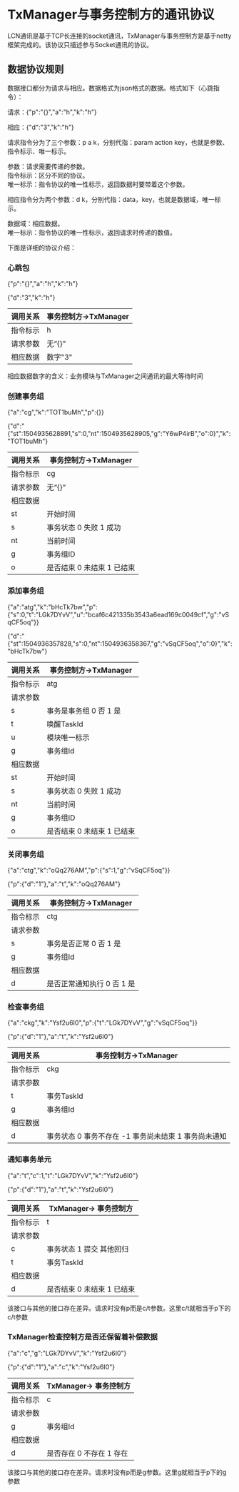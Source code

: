 # TxManager与事务控制方的通讯协议


LCN通讯是基于TCP长连接的socket通讯，TxManager与事务控制方是基于netty框架完成的。该协议只描述参与Socket通讯的协议。

## 数据协议规则

数据接口都分为请求与相应。数据格式为json格式的数据。格式如下（心跳指令）：

请求：{"p":"{}","a":"h","k":"h"}

相应：{"d":"3","k":"h"}

请求指令分为了三个参数：p a k，分别代指：param action key，也就是参数、指令标示、唯一标示。

参数：请求需要传递的参数。  
指令标示：区分不同的协议。   
唯一标示：指令协议的唯一性标示，返回数据时要带着这个参数。   

相应指令分为两个参数：d k，分别代指：data，key，也就是数据域，唯一标示。

数据域：相应数据。   
唯一标示：指令协议的唯一性标示，返回请求时传递的数值。   


下面是详细的协议介绍：


### 心跳包

{"p":"{}","a":"h","k":"h"}

{"d":"3","k":"h"}

|  调用关系 | 事务控制方->TxManager |  
| --- | --- | 
| 指令标示 | h |
| 请求参数 | 无“{}”|
| 相应数据 | 数字"3" |

相应数据数字的含义：业务模块与TxManager之间通讯的最大等待时间




### 创建事务组

{"a":"cg","k":"TOT1buMh","p":{}}

{"d":"{\"st\":1504935628891,\"s\":0,\"nt\":1504935628905,\"g\":\"Y6wP4irB\",\"o\":0}","k":"TOT1buMh"}

|  调用关系 | 事务控制方->TxManager |  
| --- | --- | 
| 指令标示 | cg |
| 请求参数 | 无“{}”|
| 相应数据 | |
| st| 开始时间 |
| s| 事务状态 0 失败 1 成功 |
| nt| 当前时间 |
| g| 事务组ID |
| o| 是否结束 0 未结束 1 已结束 |


### 添加事务组

{"a":"atg","k":"bHcTk7bw","p":{"s":0,"t":"LGk7DYvV","u":"bcaf6c421335b3543a6ead169c0049cf","g":"vSqCF5oq"}}

{"d":"{\"st\":1504936357828,\"s\":0,\"nt\":1504936358367,\"g\":\"vSqCF5oq\",\"o\":0}","k":"bHcTk7bw"}

| 调用关系 | 事务控制方->TxManager |
| --- | --- |
| 指令标示 | atg |
| 请求参数 |  |
| s | 事务是事务组 0 否 1 是 |
| t | 唤醒TaskId |
| u | 模块唯一标示 |
| g | 事务组Id |
| 相应数据 |  |
| st | 开始时间 |
| s | 事务状态 0 失败 1 成功 |
| nt | 当前时间 |
| g | 事务组ID |
| o | 是否结束 0 未结束 1 已结束 |

### 关闭事务组

{"a":"ctg","k":"oQq276AM","p":{"s":1,"g":"vSqCF5oq"}}

{"p":{"d":"1"},"a":"t","k":"oQq276AM"}

| 调用关系 | 事务控制方->TxManager |
| --- | --- |
| 指令标示 | ctg |
| 请求参数 |  |
| s | 事务是否正常 0 否 1 是 |
| g | 事务组Id |
| 相应数据 |  |
| d | 是否正常通知执行 0 否 1 是 |

###  检查事务组

{"a":"ckg","k":"Ysf2u6I0","p":{"t":"LGk7DYvV","g":"vSqCF5oq"}}

{"p":{"d":"1"},"a":"t","k":"Ysf2u6I0"}

| 调用关系 | 事务控制方->TxManager |
| --- | --- |
| 指令标示 | ckg |
| 请求参数 |  |
| t | 事务TaskId |
| g | 事务组Id |
| 相应数据 |  |
| d | 事务状态 0 事务不存在 -1 事务尚未结束 1 事务尚未通知 |


###  通知事务单元


{"a":"t","c":1,"t":"LGk7DYvV","k":"Ysf2u6I0"}

{"p":{"d":"1"},"a":"t","k":"Ysf2u6I0"}


| 调用关系 | TxManager-> 事务控制方|
| --- | --- |
| 指令标示 | t |
| 请求参数 |  |
| c | 事务状态 1 提交 其他回归 |
| t | 事务TaskId |
| 相应数据 |  |
| d | 是否结束 0 未结束 1 已结束 |

该接口与其他的接口存在差异。请求时没有p而是c/t参数。这里c/t就相当于p下的c/t参数


###  TxManager检查控制方是否还保留着补偿数据


{"a":"c","g":"LGk7DYvV","k":"Ysf2u6I0"}

{"p":{"d":"1"},"a":"c","k":"Ysf2u6I0"}


| 调用关系 | TxManager-> 事务控制方|
| --- | --- |
| 指令标示 | c |
| 请求参数 |  |
| g | 事务组Id |
| 相应数据 |  |
| d | 是否存在 0 不存在 1 存在 |

该接口与其他的接口存在差异。请求时没有p而是g参数。这里g就相当于p下的g参数

